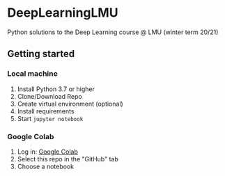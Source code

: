 # DeepLearningLMU
Python solutions to the Deep Learning course @ LMU (winter term 20/21)

## Getting started

### Local machine
1. Install Python 3.7 or higher
2. Clone/Download Repo
3. Create virtual environment (optional)
4. Install requirements
5. Start `jupyter notebook`

### Google Colab
1. Log in: [Google Colab](https://colab.research.google.com/)
2. Select this repo in the "GitHub" tab
3. Choose a notebook
